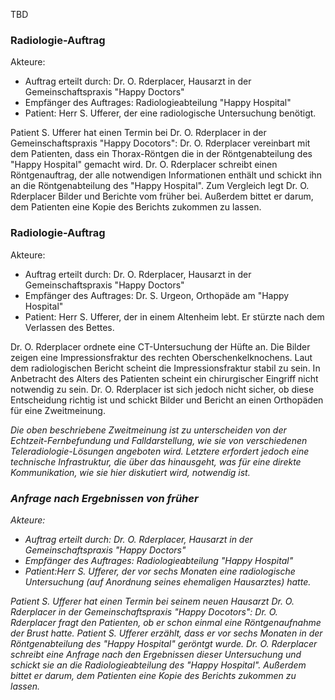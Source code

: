 TBD

### Radiologie-Auftrag
Akteure:

* Auftrag erteilt durch: Dr. O. Rderplacer, Hausarzt in der Gemeinschaftspraxis "Happy Doctors"
* Empfänger des Auftrages: Radiologieabteilung "Happy Hospital"
* Patient: Herr S. Ufferer, der eine radiologische Untersuchung benötigt.

Patient S. Ufferer hat einen Termin bei Dr. O. Rderplacer in der Gemeinschaftspraxis "Happy Docotors": Dr. O. Rderplacer vereinbart mit dem Patienten, dass ein Thorax-Röntgen die in der Röntgenabteilung des "Happy Hospital" gemacht wird. Dr. O. Rderplacer schreibt einen Röntgenauftrag, der alle notwendigen Informationen enthält und schickt ihn an die Röntgenabteilung des "Happy Hospital". Zum Vergleich legt Dr. O. Rderplacer Bilder und Berichte vom früher bei. Außerdem bittet er darum, dem Patienten eine Kopie des Berichts zukommen zu lassen.

### Radiologie-Auftrag
Akteure:

* Auftrag erteilt durch: Dr. O. Rderplacer, Hausarzt in der Gemeinschaftspraxis "Happy Doctors"
* Empfänger des Auftrages: Dr. S. Urgeon, Orthopäde am "Happy Hospital"
* Patient: Herr S. Ufferer, der in einem Altenheim lebt. Er stürzte nach dem Verlassen des Bettes.

Dr. O. Rderplacer ordnete eine CT-Untersuchung der Hüfte an. Die Bilder zeigen eine Impressionsfraktur des rechten Oberschenkelknochens. Laut dem radiologischen Bericht scheint die Impressionsfraktur stabil zu sein. In Anbetracht des Alters des Patienten scheint ein chirurgischer Eingriff nicht notwendig zu sein. Dr. O. Rderplacer ist sich jedoch nicht sicher, ob diese Entscheidung richtig ist und schickt Bilder und Bericht an einen Orthopäden für eine Zweitmeinung.

<i>Die oben beschriebene Zweitmeinung ist zu unterscheiden von der Echtzeit-Fernbefundung und Falldarstellung, wie sie von verschiedenen Teleradiologie-Lösungen angeboten wird. Letztere erfordert jedoch eine technische Infrastruktur, die über das hinausgeht, was für eine direkte Kommunikation, wie sie hier diskutiert wird, notwendig ist. <i>

### Anfrage nach Ergebnissen von früher
Akteure:

* Auftrag erteilt durch: Dr. O. Rderplacer, Hausarzt in der Gemeinschaftspraxis "Happy Doctors"
* Empfänger des Auftrages: Radiologieabteilung "Happy Hospital"
* Patient:Herr S. Ufferer, der vor sechs Monaten eine radiologische Untersuchung (auf Anordnung seines ehemaligen Hausarztes) hatte.

Patient S. Ufferer hat einen Termin bei seinem neuen Hausarzt Dr. O. Rderplacer in der Gemeinschaftspraxis "Happy Docotors": Dr. O. Rderplacer fragt den Patienten, ob er schon einmal eine Röntgenaufnahme der Brust hatte. Patient S. Ufferer erzählt, dass er vor sechs Monaten in der Röntgenabteilung des "Happy Hospital" geröntgt wurde. Dr. O. Rderplacer schreibt eine Anfrage nach den Ergebnissen dieser Untersuchung und schickt sie an die Radiologieabteilung des "Happy Hospital". Außerdem bittet er darum, dem Patienten eine Kopie des Berichts zukommen zu lassen.